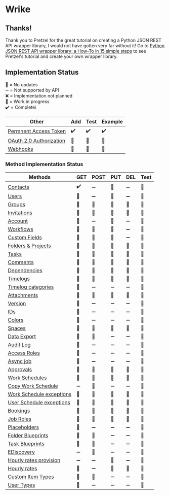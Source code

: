 # Wrike

## Thanks!
Thank you to Pretzel for the great tutorial on creating a Python JSON REST API wrapper library, I would not have gotten very far without it!
Go to [Python JSON REST API wrapper library: a How-To in 15 simple steps](https://www.pretzellogix.net/2021/12/08/how-to-write-a-python3-sdk-library-module-for-a-json-rest-api/) 
to see Pretzel's tutorial and create your own wrapper library.

## Implementation Status
🔵 = No updates\
➖ = Not supported by API\
❌ = Implementation not planned\
🚧 = Work in progress\
✔️ = Complete\


| Other                                                                           | Add | Test | Example |
|---------------------------------------------------------------------------------|-----|------|---------|
| [Permnent Access Token](https://developers.wrike.com/oauth-20-authorization/)   | ✔️  | ✔️  | ✔️      |
| [OAuth 2.0 Authorization](https://developers.wrike.com/oauth-20-authorization/) | 🔵  | 🔵  | 🔵      |
| [Webhooks](https://developers.wrike.com/webhooks/)                              | 🔵  | 🔵  | 🔵      |

### Method Implementation Status
| Methods                                                                                   | GET | POST | PUT | DEL | Test |
|-------------------------------------------------------------------------------------------|-----|------|-----|-----|------|
| [Contacts](https://developers.wrike.com/api/v4/contacts/)                                 | ✔️  | ➖  | 🔵  | ➖ | 🔵   |
| [Users](https://developers.wrike.com/api/v4/users/)                                       | 🔵  | ➖  | 🔵  | ➖ | 🔵   |
| [Groups](https://developers.wrike.com/api/v4/groups/)                                     | 🔵  | 🔵  | 🔵  | 🔵 | 🔵   |
| [Invitations](https://developers.wrike.com/api/v4/invitations/)                           | 🔵  | 🔵  | 🔵  | 🔵 | 🔵   |
| [Account](https://developers.wrike.com/api/v4/account/)                                   | 🔵  | ➖  | 🔵  | ➖ | 🔵   |
| [Workflows](https://developers.wrike.com/api/v4/workflows/)                               | 🔵  | 🔵  | 🔵  | ➖ | 🔵   |
| [Custom Fields](https://developers.wrike.com/api/v4/custom-fields/)                       | 🔵  | 🔵  | 🔵  | ➖ | 🔵   |
| [Folders & Projects](https://developers.wrike.com/api/v4/folders-projects/)               | 🔵  | 🔵  | 🔵  | 🔵 | 🔵   |
| [Tasks](https://developers.wrike.com/api/v4/tasks/)                                       | 🚧  | 🔵  | 🔵  | 🔵 | 🔵   |
| [Comments](https://developers.wrike.com/api/v4/comments/)                                 | 🚧  | 🔵  | 🔵  | 🔵 | 🔵   |
| [Dependencies](https://developers.wrike.com/api/v4/dependencies/)                         | 🚧  | 🔵  | 🔵  | 🔵 | 🔵   |
| [Timelogs](https://developers.wrike.com/api/v4/timelogs/)                                 | 🔵  | 🔵  | 🔵  | 🔵 | 🔵   |
| [Timelog categories](https://developers.wrike.com/api/v4/timelog-categories/)             | 🔵  | ➖  | ➖  | ➖ | 🔵   |
| [Attachments](https://developers.wrike.com/api/v4/attachments/)                           | 🔵  | 🔵  | 🔵  | 🔵 | 🔵   |
| [Version](https://developers.wrike.com/api/v4/version/)                                   | 🚧  | ➖  | ➖  | ➖ | 🔵   |
| [IDs](https://developers.wrike.com/api/v4/ids/)                                           | 🔵  | ➖  | ➖  | ➖ | 🔵   |
| [Colors](https://developers.wrike.com/api/v4/colors/)                                     | 🔵  | ➖  | ➖  | ➖ | 🔵   |
| [Spaces](https://developers.wrike.com/api/v4/spaces/)                                     | 🚧  | 🔵  | 🔵  | 🔵 | 🔵   |
| [Data Export](https://developers.wrike.com/api/v4/data-export/)                           | 🔵  | 🔵  | ➖  | ➖ | 🔵   |
| [Audit Log](https://developers.wrike.com/api/v4/audit-log/)                               | 🔵  | ➖  | ➖  | ➖ | 🔵   |
| [Access Roles](https://developers.wrike.com/api/v4/access-roles/)                         | 🔵  | ➖  | ➖  | ➖ | 🔵   |
| [Async job](https://developers.wrike.com/api/v4/async-job/)                               | 🔵  | ➖  | ➖  | ➖ | 🔵   |
| [Approvals](https://developers.wrike.com/api/v4/approvals/)                               | 🔵  | 🔵  | 🔵  | 🔵 | 🔵   |
| [Work Schedules](https://developers.wrike.com/api/v4/work-schedules/)                     | 🔵  | 🔵  | 🔵  | 🔵 | 🔵   |
| [Copy Work Schedule](https://developers.wrike.com/api/v4/copy-work-schedule/)             | ➖  | 🔵  | ➖  | ➖ | 🔵   |
| [Work Schedule exceptions](https://developers.wrike.com/api/v4/work-schedule-exceptions/) | 🔵  | 🔵  | 🔵  | 🔵 | 🔵   |
| [User Schedule exceptions](https://developers.wrike.com/api/v4/user-schedule-exceptions/) | 🔵  | 🔵  | 🔵  | 🔵 | 🔵   |
| [Bookings](https://developers.wrike.com/api/v4/bookings/)                                 | 🔵  | 🔵  | 🔵  | 🔵 | 🔵   |
| [Job Roles](https://developers.wrike.com/api/v4/job-roles/)                               | 🔵  | 🔵  | 🔵  | 🔵 | 🔵   |
| [Placeholders](https://developers.wrike.com/api/v4/placeholders/)                         | 🔵  | ➖  | ➖  | ➖ | 🔵   |
| [Folder Blueprints](https://developers.wrike.com/api/v4/folder-blueprints/)               | 🔵  | 🔵  | ➖  | ➖ | 🔵   |
| [Task Blueprints](https://developers.wrike.com/api/v4/task-blueprints/)                   | 🔵  | 🔵  | ➖  | ➖ | 🔵   |
| [EDiscovery](https://developers.wrike.com/api/v4/ediscovery/)                             | ➖  | 🔵  | ➖  | ➖ | 🔵   |
| [Hourly rates provision](https://developers.wrike.com/api/v4/hourly-rates-provision/)     | ➖  | ➖  | 🔵  | ➖ | 🔵   |
| [Hourly rates](https://developers.wrike.com/api/v4/hourly-rates/)                         | 🔵  | ➖  | 🔵  | 🔵 | 🔵   |
| [Custom Item Types](https://developers.wrike.com/api/v4/custom-item-types/)               | 🔵  | 🔵  | ➖  | ➖ | 🔵   |
| [User Types](https://developers.wrike.com/api/v4/user-types/)                             | 🔵  | ➖  | ➖  | ➖ | 🔵   |